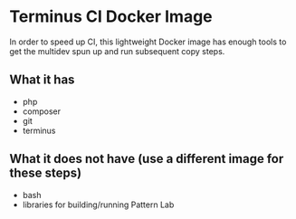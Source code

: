 # Terminus CI Docker Image

In order to speed up CI, this lightweight Docker image has enough tools to get the multidev spun up and run subsequent copy steps.

## What it has

* php
* composer
* git
* terminus

## What it does not have (use a different image for these steps)

* bash
* libraries for building/running Pattern Lab
